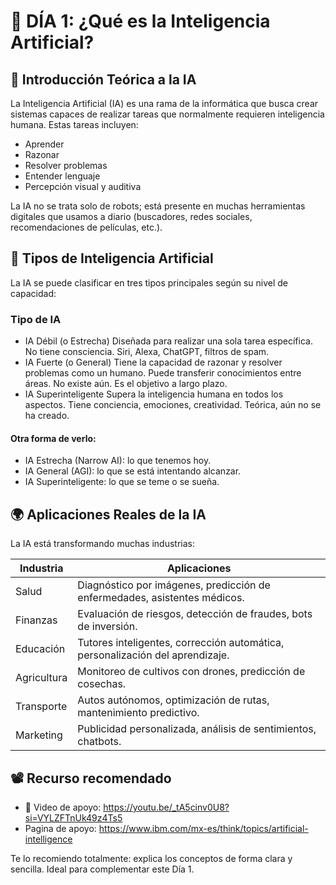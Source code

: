 # 🤖 DÍA 1: ¿Qué es la Inteligencia Artificial?
## 🧠 Introducción Teórica a la IA
La Inteligencia Artificial (IA) es una rama de la informática que busca crear sistemas capaces de realizar tareas que normalmente requieren inteligencia humana. Estas tareas incluyen:
- Aprender
- Razonar
- Resolver problemas
- Entender lenguaje
- Percepción visual y auditiva

La IA no se trata solo de robots; está presente en muchas herramientas digitales que usamos a diario (buscadores, redes sociales, recomendaciones de películas, etc.).

## 🧩 Tipos de Inteligencia Artificial
La IA se puede clasificar en tres tipos principales según su nivel de capacidad:

### Tipo de IA
- IA Débil (o Estrecha)	Diseñada para realizar una sola tarea específica. No tiene consciencia.	Siri, Alexa, ChatGPT, filtros de spam.
- IA Fuerte (o General)	Tiene la capacidad de razonar y resolver problemas como un humano. Puede transferir conocimientos entre áreas.	No existe aún. Es el objetivo a largo plazo.
- IA Superinteligente	Supera la inteligencia humana en todos los aspectos. Tiene conciencia, emociones, creatividad.	Teórica, aún no se ha creado.

#### Otra forma de verlo:

- IA Estrecha (Narrow AI): lo que tenemos hoy.
- IA General (AGI): lo que se está intentando alcanzar.
- IA Superinteligente: lo que se teme o se sueña.

## 🌍 Aplicaciones Reales de la IA
La IA está transformando muchas industrias:

|Industria	   |  Aplicaciones                                                                 |
|--------------|-------------------------------------------------------------------------------|
|Salud	       |  Diagnóstico por imágenes, predicción de enfermedades, asistentes médicos.    |
|Finanzas	   |  Evaluación de riesgos, detección de fraudes, bots de inversión.              |
|Educación	   |  Tutores inteligentes, corrección automática, personalización del aprendizaje.|
|Agricultura   |  Monitoreo de cultivos con drones, predicción de cosechas.                    |
|Transporte	   |  Autos autónomos, optimización de rutas, mantenimiento predictivo.            |
|Marketing	   |  Publicidad personalizada, análisis de sentimientos, chatbots.                |

## 📽 Recurso recomendado
- 🎥 Video de apoyo: https://youtu.be/_tA5cinv0U8?si=VYLZFTnUk49z4Ts5
- Pagina de apoyo: https://www.ibm.com/mx-es/think/topics/artificial-intelligence

Te lo recomiendo totalmente: explica los conceptos de forma clara y sencilla. Ideal para complementar este Día 1.